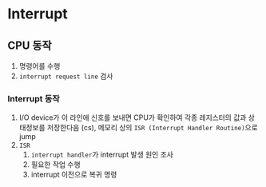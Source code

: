 # Interrupt

## CPU 동작
1. 명령어를 수행
2. `interrupt request line` 검사

### Interrupt 동작
1. I/O device가 이 라인에 신호를 보내면 CPU가 확인하여 각종 레지스터의 값과 상태정보를 저장한다음 (cs), 메모리 상의 `ISR (Interrupt Handler Routine)`으로 jump
2. `ISR`
	1. `interrupt handler`가 interrupt 발생 원인 조사
	2. 필요한 작업 수행
	3. interrupt 이전으로 복귀 명령
